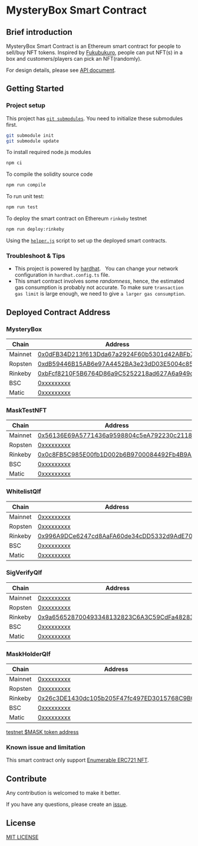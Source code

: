# MysteryBox Smart Contract

## Brief introduction

MysteryBox Smart Contract is an Ethereum smart contract for people to sell/buy NFT tokens. Inspired by [Fukubukuro](https://en.wikipedia.org/wiki/Fukubukuro), people can put NFT(s) in a box and customers/players can pick an NFT(randomly).

For design details, please see [API document](docs/API.md).

## Getting Started

### Project setup

This project has [`git submodules`](https://git-scm.com/book/en/v2/Git-Tools-Submodules). You need to initialize these submodules first.

```bash
git submodule init
git submodule update
```

To install required node.js modules

```bash
npm ci
```

To compile the solidity source code

```bash
npm run compile
```

To run unit test:

```bash
npm run test
```

To deploy the smart contract on Ethereum `rinkeby` testnet

```bash
npm run deploy:rinkeby
```

Using the [`helper.js`](helper.js) script to set up the deployed smart contracts.

### Troubleshoot & Tips

- This project is powered by [hardhat](https://hardhat.org/).
  You can change your network configuration in `hardhat.config.ts` file.
- This smart contract involves some *randomness*, hence, the estimated gas consumption is probably not accurate. To make sure `transaction gas limit` is large enough, we need to give `a larger gas consumption`.

## Deployed Contract Address

### MysteryBox

| Chain   | Address                                                                                  |
| ------- | ---------------------------------------------------------------------------------------- |
| Mainnet | [0x0dFB34D213f613Dda67a2924F60b5301d42ABFb7][0x0dFB34D213f613Dda67a2924F60b5301d42ABFb7] |
| Ropsten | [0xdB59446B15AB6e97A4452BA3e23dD03E5004c854][0xdB59446B15AB6e97A4452BA3e23dD03E5004c854] |
| Rinkeby | [0xbFcf8210F5B6764D86a9C5252218ad627A6a949d][0xbFcf8210F5B6764D86a9C5252218ad627A6a949d] |
| BSC     | [0xxxxxxxxx][0xxxxxxxxx]                                                                 |
| Matic   | [0xxxxxxxxx][0xxxxxxxxx]                                                                 |

[0x0dFB34D213f613Dda67a2924F60b5301d42ABFb7]: https://etherscan.io/address/0x0dFB34D213f613Dda67a2924F60b5301d42ABFb7
[0xdB59446B15AB6e97A4452BA3e23dD03E5004c854]: https://ropsten.etherscan.io/address/0xdB59446B15AB6e97A4452BA3e23dD03E5004c854
[0xbFcf8210F5B6764D86a9C5252218ad627A6a949d]: https://rinkeby.etherscan.io/address/0xbFcf8210F5B6764D86a9C5252218ad627A6a949d
[0xxxxxxxxx]: https://bscscan.com/address/0xxxxxxxxx
[0xxxxxxxxx]: https://polygonscan.com/address/0xxxxxxxxx

### MaskTestNFT

| Chain   | Address                                                                                  |
| ------- | ---------------------------------------------------------------------------------------- |
| Mainnet | [0x56136E69A5771436a9598804c5eA792230c21181][0x56136E69A5771436a9598804c5eA792230c21181] |
| Ropsten | [0xxxxxxxxx][0xxxxxxxxx]                                                                 |
| Rinkeby | [0x0c8FB5C985E00fb1D002b6B9700084492Fb4B9A8][0x0c8FB5C985E00fb1D002b6B9700084492Fb4B9A8] |
| BSC     | [0xxxxxxxxx][0xxxxxxxxx]                                                                 |
| Matic   | [0xxxxxxxxx][0xxxxxxxxx]                                                                 |

[0x56136E69A5771436a9598804c5eA792230c21181]: https://etherscan.io/address/0x56136E69A5771436a9598804c5eA792230c21181
[0xxxxxxxxx]: https://ropsten.etherscan.io/address/0xxxxxxxxx
[0x0c8FB5C985E00fb1D002b6B9700084492Fb4B9A8]: https://rinkeby.etherscan.io/address/0x0c8FB5C985E00fb1D002b6B9700084492Fb4B9A8
[0xxxxxxxxx]: https://bscscan.com/address/0xxxxxxxxx
[0xxxxxxxxx]: https://polygonscan.com/address/0xxxxxxxxx

### WhitelistQlf

| Chain   | Address                                                                                  |
| ------- | ---------------------------------------------------------------------------------------- |
| Mainnet | [0xxxxxxxxx][0xxxxxxxxx]                                                                 |
| Ropsten | [0xxxxxxxxx][0xxxxxxxxx]                                                                 |
| Rinkeby | [0x996A9DCe6247cd8AaFA60de34cDD5332d9AdE702][0x996A9DCe6247cd8AaFA60de34cDD5332d9AdE702] |
| BSC     | [0xxxxxxxxx][0xxxxxxxxx]                                                                 |
| Matic   | [0xxxxxxxxx][0xxxxxxxxx]                                                                 |

[0xxxxxxxxx]: https://etherscan.io/address/0xxxxxxxxx
[0xxxxxxxxx]: https://ropsten.etherscan.io/address/0xxxxxxxxx
[0x996A9DCe6247cd8AaFA60de34cDD5332d9AdE702]: https://rinkeby.etherscan.io/address/0x996A9DCe6247cd8AaFA60de34cDD5332d9AdE702
[0xxxxxxxxx]: https://bscscan.com/address/0xxxxxxxxx
[0xxxxxxxxx]: https://polygonscan.com/address/0xxxxxxxxx

### SigVerifyQlf

| Chain   | Address                                                                                  |
| ------- | ---------------------------------------------------------------------------------------- |
| Mainnet | [0xxxxxxxxx][0xxxxxxxxx]                                                                 |
| Ropsten | [0xxxxxxxxx][0xxxxxxxxx]                                                                 |
| Rinkeby | [0x9a656528700493348132823C6A3C59CdFa48283d][0x9a656528700493348132823C6A3C59CdFa48283d] |
| BSC     | [0xxxxxxxxx][0xxxxxxxxx]                                                                 |
| Matic   | [0xxxxxxxxx][0xxxxxxxxx]                                                                 |

[0xxxxxxxxx]: https://etherscan.io/address/0xxxxxxxxx
[0xxxxxxxxx]: https://ropsten.etherscan.io/address/0xxxxxxxxx
[0x9a656528700493348132823C6A3C59CdFa48283d]: https://rinkeby.etherscan.io/address/0x9a656528700493348132823C6A3C59CdFa48283d
[0xxxxxxxxx]: https://bscscan.com/address/0xxxxxxxxx
[0xxxxxxxxx]: https://polygonscan.com/address/0xxxxxxxxx

### MaskHolderQlf

| Chain   | Address                                                                                  |
| ------- | ---------------------------------------------------------------------------------------- |
| Mainnet | [0xxxxxxxxx][0xxxxxxxxx]                                                                 |
| Ropsten | [0xxxxxxxxx][0xxxxxxxxx]                                                                 |
| Rinkeby | [0x26c3DE1430dc105b205F47fc497ED3015768C9B0][0x26c3DE1430dc105b205F47fc497ED3015768C9B0] |
| BSC     | [0xxxxxxxxx][0xxxxxxxxx]                                                                 |
| Matic   | [0xxxxxxxxx][0xxxxxxxxx]                                                                 |

[0xxxxxxxxx]: https://etherscan.io/address/0xxxxxxxxx
[0xxxxxxxxx]: https://ropsten.etherscan.io/address/0xxxxxxxxx
[0x26c3DE1430dc105b205F47fc497ED3015768C9B0]: https://rinkeby.etherscan.io/address/0x26c3DE1430dc105b205F47fc497ED3015768C9B0
[0xxxxxxxxx]: https://bscscan.com/address/0xxxxxxxxx
[0xxxxxxxxx]: https://polygonscan.com/address/0xxxxxxxxx

[testnet $MASK token address](https://github.com/DimensionDev/misc_smart_contract#masktoken---testnet-only)

### Known issue and limitation

This smart contract only support [Enumerable ERC721 NFT](https://docs.openzeppelin.com/contracts/4.x/api/token/erc721#ERC721Enumerable).

## Contribute

Any contribution is welcomed to make it better.

If you have any questions, please create an [issue](https://github.com/DimensionDev/MysteryBox/issues).

## License

[MIT LICENSE](LICENSE)
